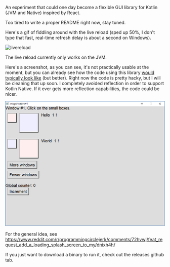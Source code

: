 An experiment that could one day become a flexible GUI library for Kotlin (JVM and Native) inspired by React.

Too tired to write a proper README right now, stay tuned.

Here's a gif of fiddling around with the live reload (sped up 50%, I don't type that fast, real-time refresh delay is about a second on Windows).

![livereload](https://imgur.com/6a9df6J.gif)

The live reload currently only works on the JVM.

Here's a screenshot, as you can see, it's not practically usable at the moment, but you can already
see how the code using this library [would typically look like](native/src/mogul/demo/testComponents.kt#L16) (but better).
Right now the code is pretty hacky, but I will be cleaning that up soon. I completely avoided reflection
in order to support Kotlin Native. If it ever gets more reflection capabilities, the code could be nicer.

![screenshot](screenshot.png)

For the general idea, see https://www.reddit.com/r/programmingcirclejerk/comments/72hvwj/feat_request_add_a_loading_splash_screen_to_my/dnixh4h/

If you just want to download a binary to run it, check out the releases github tab.
